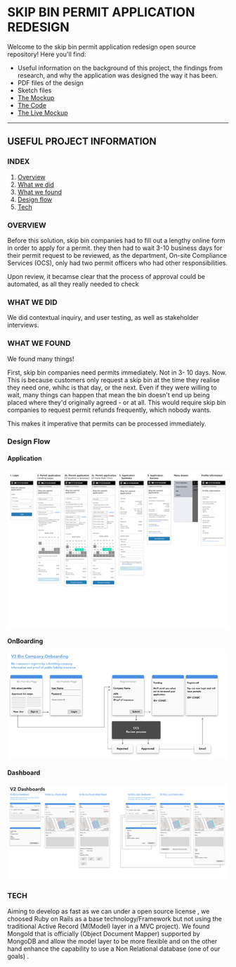 # SKIP BIN PERMIT APPLICATION REDESIGN

Welcome to the skip bin permit application redesign open source repository! Here you'll find:

* Useful information on the background of this project, the findings from research, and why the application was designed the way it has been.
* PDF files of the design
* Sketch files 
* [The Mockup](https://github.com/CodeforAustralia/com-skip-bins/tree/master/docs)
* [The Code](https://github.com/CodeforAustralia/com-skip-bins/tree/master/code)
* [The Live Mockup](https://codeforaustralia.github.io/com-skip-bins/)

____


## USEFUL PROJECT INFORMATION

### INDEX

1. [Overview](#overview)
2. [What we did](#what-we-did)
3. [What we found](#what-we-found)
4. [Design flow](#design-flow)
4. [Tech](#Tech)

### OVERVIEW

Before this solution, skip bin companies had to fill out a lengthy online form in order to apply for a permit. they then had to wait 3-10 business days for their permit request to be reviewed, as the department, On-site Compliance Services (OCS), only had two permit officers who had other responsibilities. 

Upon review, it becamse clear that the process of approval could be automated, as all they really needed to check 

### WHAT WE DID

We did contextual inquiry, and user testing, as well as stakeholder interviews.

### WHAT WE FOUND

We found many things! 

First, skip bin companies need permits immediately. Not in 3- 10 days. Now. This is because customers only request a skip bin at the time they realise they need one, whihc is that day, or the next. Even if they were willing to wait, many things can happen that mean the bin doesn't end up being placed where they'd originally agreed - or at all. This would require skip bin companies to request permit refunds frequently, which nobody wants.

This makes it imperative that permits can be processed immediately.

### Design Flow
#### Application
![alt text](https://github.com/CodeforAustralia/com-skip-bins/blob/master/imgs/flow.jpg) 
#### OnBoarding 
![alt text](https://github.com/CodeforAustralia/com-skip-bins/blob/master/imgs/Onboarding.PNG) 
#### Dashboard
![alt text](https://github.com/CodeforAustralia/com-skip-bins/blob/master/imgs/Dashboard.PNG) 

### TECH

Aiming to develop as fast as we can under a open source license , we choosed Ruby on Rails as a base technology/Framework but not using the traditional Active Record (M(Model) layer in a  MVC project). We found MongoId that is officially (Object Document Mapper) supported by MongoDB and allow the model layer to be more flexible and on the other hand enhance the capability to use a Non Relational database (one of our goals) .

